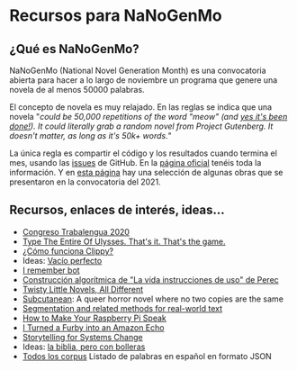 # Recursos para NaNoGenMo

## ¿Qué es NaNoGenMo?
NaNoGenMo (National Novel Generation Month) es una convocatoria abierta para hacer a lo largo de noviembre un programa que genere una novela de al menos 50000 palabras.

El concepto de novela es muy relajado. En las reglas se indica que una novela "*could be 50,000 repetitions of the word "meow" (and [yes it's been done!](https://github.com/dariusk/NaNoGenMo-2014/issues/50)). It could literally grab a random novel from Project Gutenberg. It doesn't matter, as long as it's 50k+ words.*"

La única regla es compartir el código y los resultados cuando termina el mes, usando las [issues](https://github.com/NaNoGenMo/2021/issues) de GitHub. En la [página oficial](https://nanogenmo.github.io/) tenéis toda la información. Y en [esta página](https://greg-kennedy.medium.com/10-print-novel-18fc5de0c68e) hay una selección de algunas obras que se presentaron en la convocatoria del 2021.

## Recursos, enlaces de interés, ideas...
* [Congreso Trabalengua 2020](https://drive.google.com/drive/folders/1zZ1ZfpNs0xSFJMKTmPYQwiaeZH35juzF)
* [Type The Entire Of Ulysses. That's it. That's the game.](https://eatkin.itch.io/type-the-entire-of-ulysses-thats-it-thats-the-game)
* [¿Cómo funciona Clippy?](https://twitter.com/d_malinsky/status/1574586908369264640)
* Ideas: [Vacío perfecto](https://es.m.wikipedia.org/wiki/Vac%C3%ADo_perfecto)
* [I remember bot](https://javier.computer/bots/iremember)
* [Construcción algorítmica de "La vida instrucciones de uso" de Perec](https://twitter.com/DamagedGoods/status/1431875563392798721)
* [Twisty Little Novels, All Different](https://medium.com/@aareed/twisty-little-novels-all-different-cd9799d93877)
* [Subcutanean](https://twitter.com/subcutanean): A queer horror novel where no two copies are the same
* [Segmentation and related methods for real-world text](https://lexpredict-lexnlp.readthedocs.io/en/latest/modules/nlp/nlp.html#segmentation-and-related-methods-for-real-world-text)
* [How to Make Your Raspberry Pi Speak](https://www.dexterindustries.com/howto/make-your-raspberry-pi-speak/)
* [I Turned a Furby into an Amazon Echo](https://www.youtube.com/watch?v=aCOsM-4NEKs)
* [Storytelling for Systems Change](https://www.centreforpublicimpact.org/partnering-for-learning/storytelling-for-systems-change)
* Ideas: [la biblia, pero con bolleras](https://twitter.com/firecrackerx/status/1572985695311990785)
* [Todos los corpus](https://github.com/Lingwars/todosloscorpus) Listado de palabras en español en formato JSON